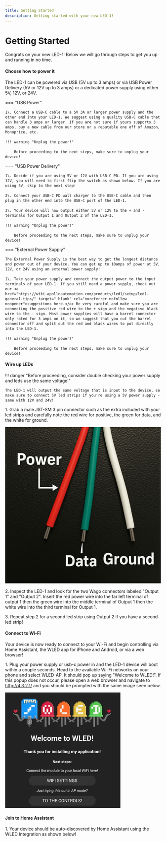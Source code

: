 ```yaml
---
title: Getting Started
description: Getting started with your new LED-1!
---
```

# Getting Started

Congrats on your new LED-1! Below we will go through steps to get you up and running in no time.

#### Choose how to power it

The LED-1 can be powered via USB (5V up to 3 amps) or via USB Power Delivery (5V or 12V up to 3 amps) or a dedicated power supply using either 5V, 12V, or 24V.

=== "USB Power"

    1\. Connect a USB-C cable to a 5V 3A or larger power supply and the other end into your LED-1. We suggest using a quality USB-C cable that can handle 3 amps or larger. If you are not sure if yours supports 3 amps, buy a new cable from our store or a reputable one off of Amazon, Monoprice, etc.

    !!! warning "Unplug the power!"

        Before proceeding to the next steps, make sure to unplug your device!

=== "USB Power Delivery"

    1\. Decide if you are using 5V or 12V with USB-C PD. If you are using 12V, you will need to first flip the switch as shown below. If you are using 5V, skip to the next step!

    2\. Connect your USB-C PD wall charger to the USB-C cable and then plug in the other end into the USB-C port of the LED-1.

    3\. Your device will now output either 5V or 12V to the + and - terminals for Output 1 and Output 2 of the LED-1.

    !!! warning "Unplug the power!"

        Before proceeding to the next steps, make sure to unplug your device!

=== "External Power Supply"

    The External Power Supply is the best way to get the longest distance and power out of your device. You can get up to 10amps of power at 5V, 12V, or 24V using an external power supply!

    1\. Take your power supply and connect the output power to the input terminals of your LED-1. If you still need a power supply, check out our <a href="https://wiki.apolloautomation.com/products/led1/setup/led1-general-tips/" target="_blank" rel="noreferrer nofollow noopener">suggestions here.</a> Be very careful and make sure you are connecting the positive red wire to the + sign and the negative black wire to the - sign. Most power supplies will have a barrel connector only rated for 3 amps on it, so we suggest that you cut the barrel connector off and split out the red and black wires to put directly into the LED-1.

    !!! warning "Unplug the power!"

        Before proceeding to the next steps, make sure to unplug your device!

#### Wire up LEDs

!!! danger "Before proceeding, consider double checking your power supply and leds use the same voltage!"

    The LED-1 will output the same voltage that is input to the device, so make sure to connect 5V led strips if you're using a 5V power supply - same with 12V and 24V!

1\. Grab a male JST-SM 3 pin connector such as the extra included with your led strips and carefully note the red wire for positive, the green for data, and the white for ground.

![](assets/jst-sm-power-data-ground-labeled.png)

2\. Inspect the LED-1 and look for the two Wago connectors labeled "Output 1" and "Output 2". Insert the red power wire into the far left terminal of output 1 then the green wire into the middle terminal of Output 1 then the white wire into the third terminal for Output 1.

3\. Repeat step 2 for a second led strip using Output 2 if you have a second led strip!

#### Connect to Wi-Fi

Your device is now ready to connect to your Wi-Fi and begin controlling via Home Assistant, the WLED app for iPhone and Android, or via a web browser!

1\. Plug your power supply or usb-c power in and the LED-1 device will boot within a couple seconds. Head to the available Wi-Fi networks on your phone and select WLED-AP. It should pop up saying "Welcome to WLED!". If this popup does not occur, please open a web browser and navigate to http://4.3.2.1/ and you should be prompted with the same image seen below.

![](assets/led-1-getting-started-pic-1.png)

#### Join to Home Assistant

1\. Your device should be auto-discovered by Home Assistant using the WLED Integration as shown below!

&nbsp;